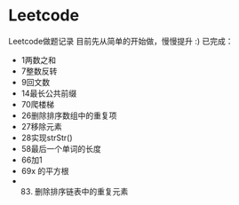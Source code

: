 # Leetcode
Leetcode做题记录
目前先从简单的开始做，慢慢提升 :)
已完成：
* 	1两数之和 
* 	7整数反转
* 	9回文数    
* 	14最长公共前缀    
*   70爬楼梯    
*   26删除排序数组中的重复项
*   27移除元素
*   28实现strStr()
*   58最后一个单词的长度
*   66加1
*   69x 的平方根
*   83. 删除排序链表中的重复元素
